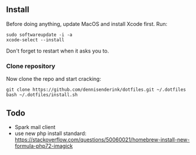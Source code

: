 ## Install

Before doing anything, update MacOS and install Xcode first. Run:

	sudo softwareupdate -i -a
	xcode-select --install

Don't forget to restart when it asks you to.

### Clone repository

Now clone the repo and start cracking:

	git clone https://github.com/dennisenderink/dotfiles.git ~/.dotfiles
	bash ~/.dotfiles/install.sh

## Todo
* Spark mail client
* use new php install standard: https://stackoverflow.com/questions/50060021/homebrew-install-new-formula-php72-imagick
